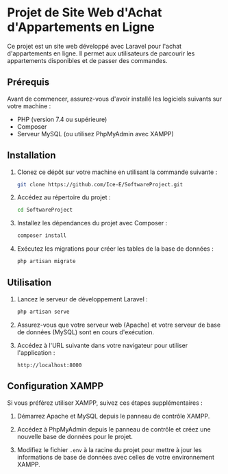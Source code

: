 # Projet de Site Web d'Achat d'Appartements en Ligne

Ce projet est un site web développé avec Laravel pour l'achat d'appartements en ligne. Il permet aux utilisateurs de parcourir les appartements disponibles et de passer des commandes.

## Prérequis

Avant de commencer, assurez-vous d'avoir installé les logiciels suivants sur votre machine :

- PHP (version 7.4 ou supérieure)
- Composer
- Serveur MySQL (ou utilisez PhpMyAdmin avec XAMPP)

## Installation

1. Clonez ce dépôt sur votre machine en utilisant la commande suivante :

   ```bash
   git clone https://github.com/Ice-E/SoftwareProject.git
   ```

2. Accédez au répertoire du projet :

   ```bash
   cd SoftwareProject
   ```

3. Installez les dépendances du projet avec Composer :

   ```bash
   composer install
   ```

4. Exécutez les migrations pour créer les tables de la base de données :

   ```bash
   php artisan migrate
   ```

## Utilisation

1. Lancez le serveur de développement Laravel :

   ```bash
   php artisan serve
   ```

2. Assurez-vous que votre serveur web (Apache) et votre serveur de base de données (MySQL) sont en cours d'exécution.

3. Accédez à l'URL suivante dans votre navigateur pour utiliser l'application :

   ```
   http://localhost:8000
   ```

## Configuration XAMPP

Si vous préférez utiliser XAMPP, suivez ces étapes supplémentaires :

1. Démarrez Apache et MySQL depuis le panneau de contrôle XAMPP.

2. Accédez à PhpMyAdmin depuis le panneau de contrôle et créez une nouvelle base de données pour le projet.

3. Modifiez le fichier `.env` à la racine du projet pour mettre à jour les informations de base de données avec celles de votre environnement XAMPP.
